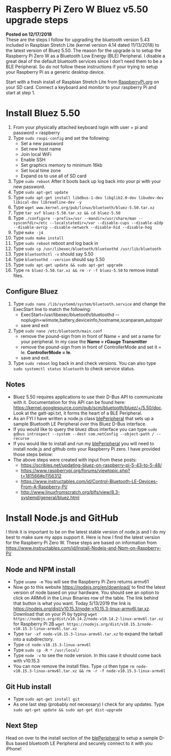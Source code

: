 # Raspberry Pi Zero W Bluez v5.50 upgrade steps
**Posted on 12/17/2018** <br>
These are the steps I follow for upgrading the bluetooth version 5.43 included in Raspbian Stretch Lite (kernel version 4.14 dated 11/13/2018) to the latest version of Bluez 5.50.  The reason for the upgrade is to setup the Raspberry Pi Zero W as a Bluetooth Low Energy (BLE) Peripheral.  I disable a great deal of the default bluetooth services since I don’t need them to be a BLE Peripheral.  So do not follow these instructions if your trying to setup your Raspberry Pi as a generic desktop device.

Start with a fresh install of Raspbian Stretch Lite from [RaspberryPi.org](https://www.raspberrypi.org/downloads/raspbian/) on your SD card.  Connect a keyboard and monitor to your raspberry Pi and start at step 1.
# Install Bluez 5.50
1.	From your physically attached keyboard login with user = pi and password = raspberry
2.	Type `sudo raspi-config` and set the following:
    * Set a new password
	* Set new host name
	* Join local WiFi
	* Enable SSH
	* Set graphics memory to minimum 16kb
	* Set local time zone
	* Expand os to use all of SD card
3.	Type `sudo reboot`	After it boots back up log back into your pi with your new password.
4.	Type `sudo apt-get update`
5.	Type `sudo apt-get install libdbus-1-dev libglib2.0-dev libudev-dev libical-dev libreadline-dev -y`
6.	Type `wget www.kernel.org/pub/linux/bluetooth/bluez-5.50.tar.xz`
7.	Type `tar xvf bluez-5.50.tar.xz && cd bluez-5.50`
8.	Type `./configure --prefix=/usr --mandir=/usr/share/man --sysconfdir=/etc --localstatedir=/var --disable-cups --disable-a2dp --disable-avrcp --disable-network --disable-hid --disable-hog`
9.	Type `make -j4`
10.	Type `sudo make install`
11.	Type `sudo reboot` reboot and log back in
12.	Type `sudo cp /usr/libexec/bluetooth/bluetoothd /usr/lib/bluetooth`
13.	Type `bluetoothctl -v` should say 5.50
14.	Type `bluetoothd --version` should say 5.50
15. Type `sudo apt-get update && sudo apt-get upgrade`
16. Type `rm bluez-5.50.tar.xz && rm -r -f bluez-5.50` to remove install files.
## Configure Bluez
1.  Type `sudo nano /lib/systemd/system/bluetooth.service` and change the ExecStart line to match the following:
    * ExecStart=/usr/libexec/bluetooth/bluetoothd --noplugin=wiimote,battery,deviceinfo,hostname,scanparam,autopair
    * save and exit
2.  Type `sudo nano /etc/bluetooth/main.conf` 
    * remove the pound-sign from in front of Name = and set a name for your peripheral.  In my case the **Name = rGauge Transmitter**
    * remove the pound-sign from in front of ControllerMode and set it = le.  **ControllerMode = le**.
    * save and exit.
3.  Type `sudo reboot` log back in and check versions.  You can also type `sudo systemctl status bluetooth` to check service status.
## Notes
* Bluez 5.50 requires applications to use their D-Bus API to communicate with it. Documentation for this API can be found here: https://kernel.googlesource.com/pub/scm/bluetooth/bluez/+/5.50/doc.  Look at the gatt-api.txt, it forms the heart of a BLE Peripheral.  
* As an FYI I have written a node.js class [blePeripheral]( https://github.com/RuckerGauge/blePeripheral) that sets up a sample Bluetooth LE Peripheral over this Bluez D-Bus interface.  
* If you would like to query the bluez dbus interface you can type `sudo gdbus introspect --system --dest com.netConfig --object-path / --recurse`
* If you would like to install and run my [blePeripheral]( https://github.com/RuckerGauge/blePeripheral) you will need to install node.js and github onto your Raspberry Pi zero.  I have provided those steps below:
* The above steps were created with input from these posts: 
    * https://scribles.net/updating-bluez-on-raspberry-pi-5-43-to-5-48/
    * https://www.raspberrypi.org/forums/viewtopic.php?t=181566#p1156312
    * https://www.instructables.com/id/Control-Bluetooth-LE-Devices-From-A-Raspberry-Pi/
    * http://www.linuxfromscratch.org/blfs/view/8.3-systemd/general/bluez.html

# Install Node.js and GitHub
I think it is important to be on the latest stable version of node.js and I do my best to make sure my apps support it.  Here is how I find the latest version for the Raspberry Pi Zero W. These steps are based on information from https://www.instructables.com/id/Install-Nodejs-and-Npm-on-Raspberry-Pi/
## Node and NPM install

* Type `uname -m` You will see the Raspberry Pi Zero returns armv61
* Now go to this website https://nodejs.org/en/download/ to find the latest version of node based on your hardware.  You should see an option to click on ARMv6 in the Linux Binaries row of the table.  The link behind that button is what you want.  Today 5/13/2019 the link is https://nodejs.org/dist/v10.15.3/node-v10.15.3-linux-armv6l.tar.xz. Download that on your Pi by typing `wget https://nodejs.org/dist/v10.14.2/node-v10.14.2-linux-armv6l.tar.xz`
for Raspberry Pi 2B `wget https://nodejs.org/dist/v10.15.3/node-v10.15.3-linux-armv6l.tar.xz`
* Type `tar -xf node-v10.15.3-linux-armv6l.tar.xz` to expand the tarball into a subdirectory.
* Type `cd node-v10.15.3-linux-armv6l`
* Type `sudo cp -R * /usr/local/` 
* Type `node -v` to see the node version.  In this case it should come back with v10.15.3
* You can now remove the install files. Type `cd` then type `rm node-v10.15.3-linux-armv6l.tar.xz && rm -r -f node-v10.15.3-linux-armv6l`
## Git Hub install
* Type `sudo apt-get install git` 
* As one last step (probably not necessary) I check for any updates. Type `sudo apt-get update && sudo apt-get dist-upgrade`
## Next Step
Head on over to the install section of the [blePeripheral]( https://github.com/RuckerGauge/blePeripheral) to setup a sample D-Bus based bluetooth LE Peripheral and securely connect to it with you iPhone! 


